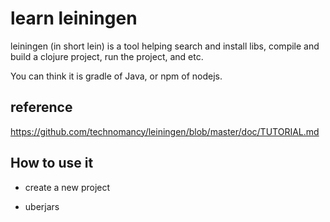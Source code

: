# learn leiningen

leiningen (in short lein) is a tool helping search and install libs, compile and build a clojure project, run the project, and etc.

You can think it is gradle of Java, or npm of nodejs. 

## reference

https://github.com/technomancy/leiningen/blob/master/doc/TUTORIAL.md

## How to use it

- create a new project



- uberjars

